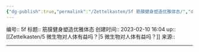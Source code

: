 ```yaml
---
{"dg-publish":true,"permalink":"/Zettelkasten/5f 筋膜健身塑造优雅体态/","dgPassFrontmatter":true}
---
```


编号:: 5f
标题:: 筋膜健身塑造优雅体态
创建时间:: 2023-02-10 16:04
up:: [[Zettelkasten/5 微生物对人体有益吗？\|5 微生物对人体有益吗？]]
来源:: 

---
